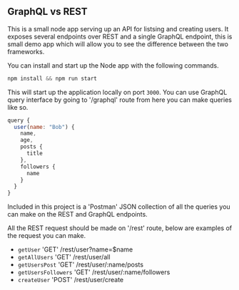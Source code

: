 ## GraphQL vs REST

This is a small node app serving up an API for listsing and creating users. It exposes several endpoints over REST and a single GraphQL endpoint, this is small demo app which will allow you to see the difference between the two frameworks.

You can install and start up the Node app with the following commands.
```javascript
npm install && npm run start
```

This will start up the application locally on port `3000`. You can use GraphQL query interface by going to '/graphql' route from here you can make queries like so.

```javascript
query {
  user(name: "Bob") {
    name,
    age,
    posts {
      title
    },
    followers {
      name
    }
  }
}
```

Included in this project is a 'Postman' JSON collection of all the queries you can make on the REST and GraphQL endpoints.

All the REST request should be made on '/rest' route, below are examples of the request you can make.

* `getUser` 'GET' /rest/user?name=$name
* `getAllUsers` 'GET' /rest/user/all
* `getUsersPost` 'GET' /rest/user/:name/posts
* `getUsersFollowers` 'GET' /rest/user/:name/followers
* `createUser` 'POST' /rest/user/create
